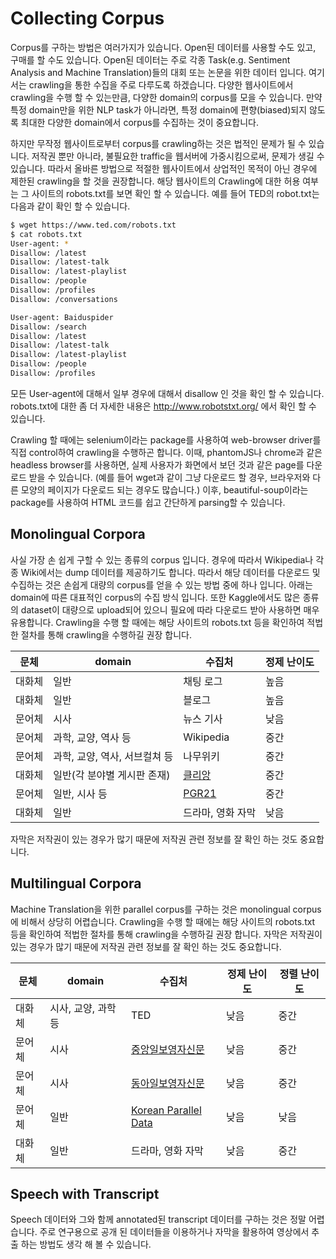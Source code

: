 # Collecting Corpus

Corpus를 구하는 방법은 여러가지가 있습니다. Open된 데이터를 사용할 수도 있고, 구매를 할 수도 있습니다. Open된 데이터는 주로 각종 Task(e.g. Sentiment Analysis and Machine Translation)들의 대회 또는 논문을 위한 데이터 입니다. 여기서는 crawling을 통한 수집을 주로 다루도록 하겠습니다. 다양한 웹사이트에서 crawling을 수행 할 수 있는만큼, 다양한 domain의 corpus를 모을 수 있습니다. 만약 특정 domain만을 위한 NLP task가 아니라면, 특정 domain에 편향(biased)되지 않도록 최대한 다양한 domain에서 corpus를 수집하는 것이 중요합니다.

하지만 무작정 웹사이트로부터 corpus를 crawling하는 것은 법적인 문제가 될 수 있습니다. 저작권 뿐만 아니라, 불필요한 traffic을 웹서버에 가중시킴으로써, 문제가 생길 수 있습니다. 따라서 올바른 방법으로 적절한 웹사이트에서 상업적인 목적이 아닌 경우에 제한된 crawling을 할 것을 권장합니다. 해당 웹사이트의 Crawling에 대한 허용 여부는 그 사이트의 robots.txt를 보면 확인 할 수 있습니다. 예를 들어 TED의 robot.txt는 다음과 같이 확인 할 수 있습니다.

```bash
$ wget https://www.ted.com/robots.txt
$ cat robots.txt
User-agent: *
Disallow: /latest
Disallow: /latest-talk
Disallow: /latest-playlist
Disallow: /people
Disallow: /profiles
Disallow: /conversations

User-agent: Baiduspider
Disallow: /search
Disallow: /latest
Disallow: /latest-talk
Disallow: /latest-playlist
Disallow: /people
Disallow: /profiles
```

모든 User-agent에 대해서 일부 경우에 대해서 disallow 인 것을 확인 할 수 있습니다. robots.txt에 대한 좀 더 자세한 내용은 http://www.robotstxt.org/ 에서 확인 할 수 있습니다.

Crawling 할 때에는 selenium이라는 package를 사용하여 web-browser driver를 직접 control하여 crawling을 수행하곤 합니다. 이때, phantomJS나 chrome과 같은 headless browser를 사용하면, 실제 사용자가 화면에서 보던 것과 같은 page를 다운로드 받을 수 있습니다. (예를 들어 wget과 같이 그냥 다운로드 할 경우, 브라우저와 다른 모양의 페이지가 다운로드 되는 경우도 많습니다.) 이후, beautiful-soup이라는 package를 사용하여 HTML 코드를 쉽고 간단하게 parsing할 수 있습니다.

## Monolingual Corpora

사실 가장 손 쉽게 구할 수 있는 종류의 corpus 입니다. 경우에 따라서 Wikipedia나 각종 Wiki에서는 dump 데이터를 제공하기도 합니다. 따라서 해당 데이터를 다운로드 및 수집하는 것은 손쉽게 대량의 corpus를 얻을 수 있는 방법 중에 하나 입니다. 아래는 domain에 따른 대표적인 corpus의 수집 방식 입니다. 또한 Kaggle에서도 많은 종류의 dataset이 대량으로 upload되어 있으니 필요에 따라 다운로드 받아 사용하면 매우 유용합니다. Crawling을 수행 할 때에는 해당 사이트의 robots.txt 등을 확인하여 적법한 절차를 통해 crawling을 수행하길 권장 합니다.

|문체|domain|수집처|정제 난이도|
|-|-|-|-|
|대화체|일반|채팅 로그|높음|
|대화체|일반|블로그|높음|
|문어체|시사|뉴스 기사|낮음|
|문어체|과학, 교양, 역사 등|Wikipedia|중간|
|문어체|과학, 교양, 역사, 서브컬쳐 등|나무위키|중간|
|대화체|일반(각 분야별 게시판 존재)|[클리앙](https://www.clien.net/)|중간|
|문어체|일반, 시사 등|[PGR21](https://pgr21.com/)|중간|
|대화체|일반|드라마, 영화 자막|낮음|

자막은 저작권이 있는 경우가 많기 때문에 저작권 관련 정보를 잘 확인 하는 것도 중요합니다.

## Multilingual Corpora

Machine Translation을 위한 parallel corpus를 구하는 것은 monolingual corpus에 비해서 상당히 어렵습니다. Crawling을 수행 할 때에는 해당 사이트의 robots.txt 등을 확인하여 적법한 절차를 통해 crawling을 수행하길 권장 합니다. 자막은 저작권이 있는 경우가 많기 때문에 저작권 관련 정보를 잘 확인 하는 것도 중요합니다.

|문체|domain|수집처|정제 난이도|정렬 난이도|
|-|-|-|-|-|
|대화체|시사, 교양, 과학 등|TED|낮음|중간|
|문어체|시사|[중앙일보영자신문](http://koreajoongangdaily.joins.com/news/list/List.aspx?gCat=060201)|낮음|중간|
|문어체|시사|[동아일보영자신문](http://english.donga.com/)|낮음|중간|
|문어체|일반|[Korean Parallel Data](https://sites.google.com/site/koreanparalleldata/)|낮음|낮음|
|대화체|일반|드라마, 영화 자막|낮음|중간|

## Speech with Transcript

Speech 데이터와 그와 함께 annotated된 transcript 데이터를 구하는 것은 정말 어렵습니다. 주로 연구용으로 공개 된 데이터들을 이용하거나 자막을 활용하여 영상에서 추출 하는 방법도 생각 해 볼 수 있습니다.